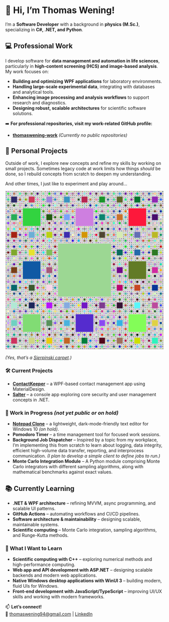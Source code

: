 # 👋 Hi, I’m Thomas Wening!  
I’m a **Software Developer** with a background in **physics (M.Sc.)**, specializing in **C#, .NET, and Python**.  

## 💻 Professional Work  
I develop software for **data management and automation in life sciences**, particularly in **high-content screening (HCS) and image-based analysis**. My work focuses on:  
- **Building and optimizing WPF applications** for laboratory environments.  
- **Handling large-scale experimental data**, integrating with databases and analytical tools.  
- **Enhancing image processing and analysis workflows** to support research and diagnostics.  
- **Designing robust, scalable architectures** for scientific software solutions.  

➡️ **For professional repositories, visit my work-related GitHub profile:** 
- [**thomaswening-work**](https://github.com/thomaswening-work) *(Currently no public repositories)*  

## 🚀 Personal Projects  
Outside of work, I explore new concepts and refine my skills by working on small projects. Sometimes legacy code at work limits how things *should* be done, so I rebuild concepts from scratch to deepen my understanding. 

And other times, I just like to experiment and play around…  

![Sierpinski Carpet](fractal.png)  

*(Yes, that’s a [Sierpinski carpet](https://www.wikiwand.com/en/articles/Sierpinski_carpet).)*  

### 🛠️ Current Projects  
- **[ContactKeeper](https://github.com/thomaswening/ContactKeeper)** – a WPF-based contact management app using MaterialDesign.
- **[Salter](https://github.com/thomaswening/salter)** – a console app exploring core security and user management concepts in .NET.  

### 🔧 Work in Progress *(not yet public or on hold)*  
- **[Notepad Clone](https://github.com/thomaswening/NotePadClone)** – a lightweight, dark-mode-friendly text editor for Windows 10 *(on hold)*.  
- **Pomodoro Timer** – a time management tool for focused work sessions.  
- **Background Job Dispatcher** – Inspired by a topic from my workplace, I’m implementing this from scratch to learn about logging, data integrity, efficient high-volume data transfer, reporting, and interprocess communication. *(I plan to develop a simple client to define jobs to run.)*  
- **Monte Carlo Integration Module** – A Python module comprising Monte Carlo integrators with different sampling algorithms, along with mathematical benchmarks against exact values.  

## 📚 Currently Learning  
- **.NET & WPF architecture** – refining MVVM, async programming, and scalable UI patterns.  
- **GitHub Actions** – automating workflows and CI/CD pipelines.  
- **Software architecture & maintainability** – designing scalable, maintainable systems.  
- **Scientific computing** – Monte Carlo integration, sampling algorithms, and Runge-Kutta methods.

### 📖 What I Want to Learn
- **Scientific computing with C++** – exploring numerical methods and high-performance computing.  
- **Web app and API development with ASP.NET** – designing scalable backends and modern web applications.  
- **Native Windows desktop applications with WinUI 3** – building modern, fluid UIs for Windows.  
- **Front-end development with JavaScript/TypeScript** – improving UI/UX skills and working with modern frameworks.  

📫 **Let’s connect!**  
📧 [thomaswening94@gmail.com](mailto:thomaswening94@gmail.com) | [LinkedIn](https://www.linkedin.com/in/thomas-wening-a96aa51b8/)  
